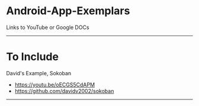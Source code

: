 # Android-App-Exemplars
Links to YouTube or Google DOCs


---

# To Include

David's Example, Sokoban
- https://youtu.be/oECGS5CdAPM
- https://github.com/davidv2002/sokoban

---
